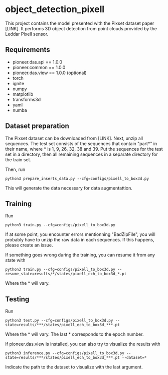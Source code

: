 # object_detection_pixell

This project contains the model presented with the Pixset dataset paper [LINK]. It performs 3D object detection from point clouds provided by the Leddar Pixell sensor. 

## Requirements
- pioneer.das.api == 1.0.0
- pioneer.common == 1.0.0
- pioneer.das.view == 1.0.0 (optional)
- torch
- ignite
- numpy
- matplotlib
- transforms3d
- yaml
- numba

## Dataset preparation

The Pixset dataset can be downloaded from [LINK]. Next, unzip all sequences. The test set consists of the sequences that contain "part*" in their name, where * is 1, 9, 26, 32, 38 and 39. Put the sequences for the test set in a directory, then all remaining sequences in a separate directory for the train set.

Then, run 
```
python3 prepare_inserts_data.py --cfg=configs/pixell_to_box3d.py
```
This will generate the data necessary for data augmentattion.

## Training

Run 
```
python3 train.py --cfg=configs/pixell_to_box3d.py
```
If at some point, you encounter errors mentionning "BadZipFile", you will probably have to unzip the raw data in each sequences. If this happens, please create an issue.

If something goes wrong during the training, you can resume it from any state with
```
python3 train.py --cfg=configs/pixell_to_box3d.py --resume_state=results/*/states/pixell_ech_to_box3d_*.pt
```
Where the * will vary.

## Testing

Run 
```
python3 test.py --cfg=configs/pixell_to_box3d.py --state=results/***/states/pixell_ech_to_box3d_***.pt
```
Where the * will vary. The last * corresponds to the epoch number.

If pioneer.das.view is installed, you can also try to visualize the results with
```
python3 inference.py --cfg=configs/pixell_to_box3d.py --state=results/***/states/pixell_ech_to_box3d_***.pt --dataset=*
```
Indicate the path to the dataset to visualize with the last argument.